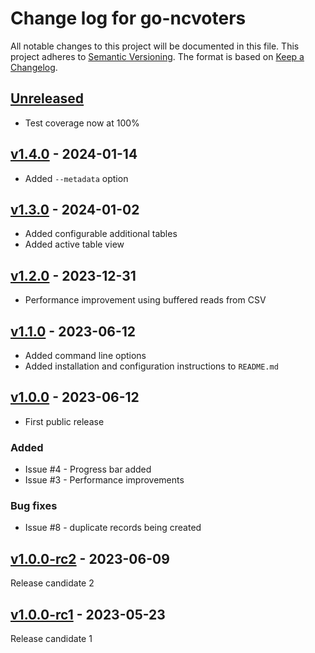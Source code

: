 # Change log for go-ncvoters
All notable changes to this project will be documented in this file.
This project adheres to [Semantic Versioning].
The format is based on [Keep a Changelog].
	
## [Unreleased]
- Test coverage now at 100%

## [v1.4.0] - 2024-01-14
- Added `--metadata` option

## [v1.3.0] - 2024-01-02
- Added configurable additional tables
- Added active table view

## [v1.2.0] - 2023-12-31
- Performance improvement using buffered reads from CSV

## [v1.1.0] - 2023-06-12
- Added command line options
- Added installation and configuration instructions to `README.md`

## [v1.0.0] - 2023-06-12
- First public release

### Added
- Issue #4 - Progress bar added
- Issue #3 - Performance improvements
  
### Bug fixes
- Issue #8 - duplicate records being created
  
## [v1.0.0-rc2] - 2023-06-09
Release candidate 2

## [v1.0.0-rc1] - 2023-05-23
Release candidate 1

[Semantic Versioning]: http://semver.org
[Keep a Changelog]: http://keepachangelog.com
[Unreleased]: https://github.com/philhanna/go-ncvoters/compare/v1.4.0..HEAD
[v1.4.0]: https://github.com/philhanna/go-ncvoters/compare/v1.3.0..v1.4.0
[v1.3.0]: https://github.com/philhanna/go-ncvoters/compare/v1.2.0..v1.3.0
[v1.2.0]: https://github.com/philhanna/go-ncvoters/compare/v1.1.0..v1.2.0
[v1.1.0]: https://github.com/philhanna/go-ncvoters/compare/v1.0.0..v1.1.0
[v1.0.0]: https://github.com/philhanna/go-ncvoters/compare/v1.0.0-rc2..v1.0.0
[v1.0.0-rc2]: https://github.com/philhanna/go-ncvoters/compare/v1.0.0-rc1..v1.0.0-rc2
[v1.0.0-rc1]: https://github.com/philhanna/go-ncvoters/compare/a0324a5..v1.0.0-rc1
